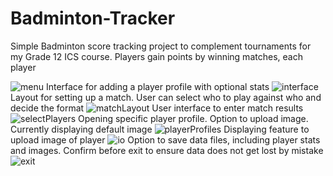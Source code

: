# Badminton-Tracker
Simple Badminton score tracking project to complement tournaments for my Grade 12 ICS course. Players gain points by winning matches, each player


![menu](https://cdn.discordapp.com/attachments/799791712993673236/799791764999110666/unknown.png)
Interface for adding a player profile with optional stats
![interface](https://cdn.discordapp.com/attachments/799791712993673236/799792353610432522/unknown.png)
Layout for setting up a match. User can select who to play against who and decide the format
![matchLayout](https://cdn.discordapp.com/attachments/799791712993673236/799792714832674816/unknown.png)
User interface to enter match results
![selectPlayers](https://cdn.discordapp.com/attachments/799791712993673236/799793457002446878/unknown.png)
Opening specific player profile. Option to upload image. Currently displaying default image
![playerProfiles](https://cdn.discordapp.com/attachments/799791712993673236/799793537360068648/unknown.png)
Displaying feature to upload image of player
![io](https://cdn.discordapp.com/attachments/799791712993673236/799793585787633695/unknown.png)
Option to save data files, including player stats and images. Confirm before exit to ensure data does not get lost by mistake
![exit](https://cdn.discordapp.com/attachments/799791712993673236/799792852237680670/unknown.png)
